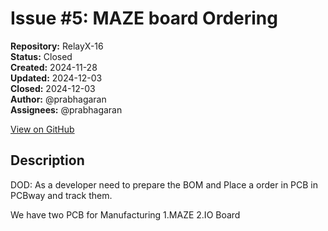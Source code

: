 # Issue #5: MAZE board Ordering

**Repository:** RelayX-16  
**Status:** Closed  
**Created:** 2024-11-28  
**Updated:** 2024-12-03  
**Closed:** 2024-12-03  
**Author:** @prabhagaran  
**Assignees:** @prabhagaran  

[View on GitHub](https://github.com/Simtestlab/RelayX-16/issues/5)

## Description

DOD: As a developer need to prepare the BOM and Place a order in PCB in PCBway and track them.

We have two PCB for Manufacturing 
1.MAZE
2.IO Board 


